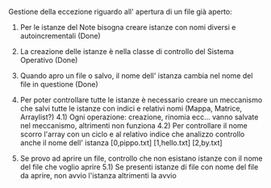 Gestione della eccezione riguardo all' apertura di un file già aperto:

1) Per le istanze del Note bisogna creare istanze con nomi diversi e autoincrementali (Done)
2) La creazione delle istanze è nella classe di controllo del Sistema Operativo (Done)
3) Quando apro un file o salvo, il nome dell' istanza cambia nel nome del file in questione (Done)

4) Per poter controllare tutte le istanze è necessario creare un meccanismo che salvi tutte le istanze con indici e relativi nomi (Mappa, Matrice, Arraylist?)
4.1) Ogni operazione: creazione, rinomia ecc... vanno salvate nel meccanismo, altrimenti non funziona
4.2) Per controllare il nome scorro l'array con un ciclo e al relativo indice che analizzo controllo anche il nome dell' istanza
[0,pippo.txt]
[1,hello.txt]
[2,by.txt]

5) Se provo ad aprire un file, controllo che non esistano istanze con il nome del file che voglio aprire
5.1) Se presenti istanze di file con nome del file da aprire, non avvio l'istanza altrimenti la avvio
	
